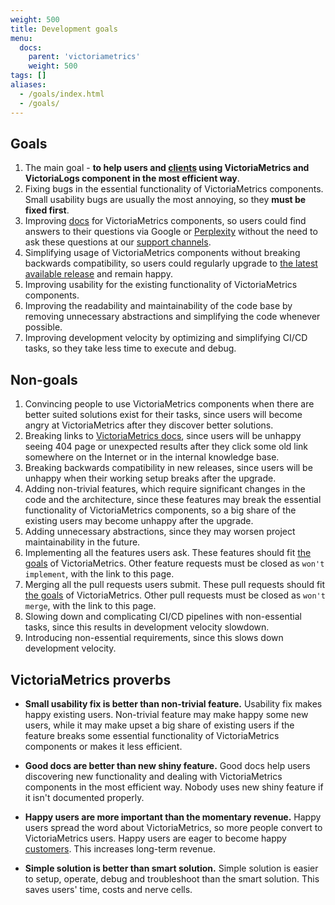 ```yaml
---
weight: 500
title: Development goals
menu:
  docs:
    parent: 'victoriametrics'
    weight: 500
tags: []
aliases:
  - /goals/index.html
  - /goals/
---
```

## Goals

1. The main goal - **to help users and [clients](https://docs.victoriametrics.com/victoriametrics/enterprise/) using VictoriaMetrics and VictoriaLogs component in the most efficient way**.
1. Fixing bugs in the essential functionality of VictoriaMetrics components. Small usability bugs are usually the most annoying,
   so they **must be fixed first**.
1. Improving [docs](https://github.com/VictoriaMetrics/VictoriaMetrics/tree/master/docs) for VictoriaMetrics components,
   so users could find answers to their questions via Google or [Perplexity](https://www.perplexity.ai/) without the need
   to ask these questions at our [support channels](https://docs.victoriametrics.com/victoriametrics/single-server-victoriametrics/#community-and-contributions).
1. Simplifying usage of VictoriaMetrics components without breaking backwards compatibility, so users could regularly
   upgrade to [the latest available release](https://docs.victoriametrics.com/victoriametrics/changelog/) and remain happy.
1. Improving usability for the existing functionality of VictoriaMetrics components.
1. Improving the readability and maintainability of the code base by removing unnecessary abstractions and simplifying the code whenever possible.
1. Improving development velocity by optimizing and simplifying CI/CD tasks, so they take less time to execute and debug.

## Non-goals

1. Convincing people to use VictoriaMetrics components when there are better suited solutions exist for their tasks,
   since users will become angry at VictoriaMetrics after they discover better solutions.
1. Breaking links to [VictoriaMetrics docs](https://docs.victoriametrics.com/), since users will be unhappy seeing 404 page
   or unexpected results after they click some old link somewhere on the Internet or in the internal knowledge base.
1. Breaking backwards compatibility in new releases, since users will be unhappy when their working setup breaks after the upgrade.
1. Adding non-trivial features, which require significant changes in the code and the architecture,
   since these features may break the essential functionality of VictoriaMetrics components, so a big share
   of the existing users may become unhappy after the upgrade.
1. Adding unnecessary abstractions, since they may worsen project maintainability in the future.
1. Implementing all the features users ask. These features should fit [the goals](#goals) of VictoriaMetrics.
   Other feature requests must be closed as `won't implement`, with the link to this page.
1. Merging all the pull requests users submit. These pull requests should fit [the goals](#goals) of VictoriaMetrics.
   Other pull requests must be closed as `won't merge`, with the link to this page.
1. Slowing down and complicating CI/CD pipelines with non-essential tasks, since this results in development velocity slowdown.
1. Introducing non-essential requirements, since this slows down development velocity.

## VictoriaMetrics proverbs

- **Small usability fix is better than non-trivial feature.** Usability fix makes happy existing users.
  Non-trivial feature may make happy some new users, while it may make upset a big share of existing users
  if the feature breaks some essential functionality of VictoriaMetrics components or makes it less efficient.

- **Good docs are better than new shiny feature.** Good docs help users discovering new functionality and dealing
  with VictoriaMetrics components in the most efficient way. Nobody uses new shiny feature if it isn't documented properly.

- **Happy users are more important than the momentary revenue.** Happy users spread the word about VictoriaMetrics,
  so more people convert to VictoriaMetrics users. Happy users are eager to become happy [customers](https://docs.victoriametrics.com/victoriametrics/enterprise/).
  This increases long-term revenue.

- **Simple solution is better than smart solution.** Simple solution is easier to setup, operate, debug and troubleshoot than the smart solution.
  This saves users' time, costs and nerve cells.
